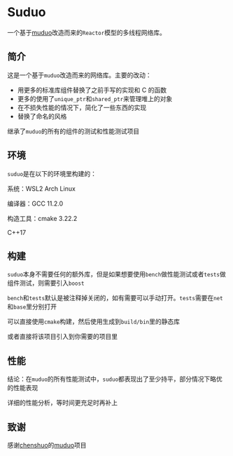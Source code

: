 # Suduo
一个基于[muduo](https://github.com/chenshuo/muduo)改造而来的`Reactor`模型的多线程网络库。

## 简介
这是一个基于`muduo`改造而来的网络库。主要的改动：
- 用更多的标准库组件替换了之前手写的实现和 C 的函数
- 更多的使用了`unique_ptr`和`shared_ptr`来管理堆上的对象
- 在不损失性能的情况下，简化了一些东西的实现
- 替换了命名的风格

继承了`muduo`的所有的组件的测试和性能测试项目
## 环境
`suduo`是在以下的环境里构建的：

系统：WSL2 Arch Linux

编译器：GCC 11.2.0

构造工具：cmake 3.22.2

C++17
## 构建
`suduo`本身不需要任何的额外库，但是如果想要使用`bench`做性能测试或者`tests`做组件测试，则需要引入`boost`

`bench`和`tests`默认是被注释掉关闭的，如有需要可以手动打开。`tests`需要在`net`和`base`里分别打开

可以直接使用`cmake`构建，然后使用生成到`build/bin`里的静态库

或者直接将该项目引入到你需要的项目里

## 性能
结论：在`muduo`的所有性能测试中，`suduo`都表现出了至少持平，部分情况下略优的性能表现

详细的性能分析，等时间更充足时再补上

## 致谢
感谢[chenshuo](https://github.com/chenshuo)的[muduo](https://github.com/chenshuo/muduo)项目